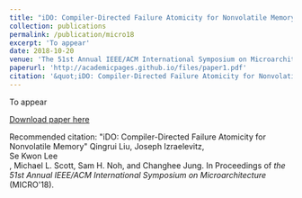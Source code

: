 ```yaml
---
title: "iDO: Compiler-Directed Failure Atomicity for Nonvolatile Memory"
collection: publications
permalink: /publication/micro18
excerpt: 'To appear'
date: 2018-10-20
venue: 'The 51st Annual IEEE/ACM International Symposium on Microarchitecture (MICRO'18)'
paperurl: 'http://academicpages.github.io/files/paper1.pdf'
citation: '&quot;iDO: Compiler-Directed Failure Atomicity for Nonvolatile Memory&quot; Qingrui Liu, Joseph Izraelevitz, <br>Se Kwon Lee</br>, Michael L. Scott, Sam H. Noh, and Changhee Jung. In Proceedings of <i>the 51st Annual IEEE/ACM International Symposium on Microarchitecture</i> (MICRO'18).'
---
```

To appear

[Download paper here](http://sekwonlee.github.io/files/paper1.pdf)

Recommended citation: "iDO: Compiler-Directed Failure Atomicity for Nonvolatile Memory" Qingrui Liu, Joseph Izraelevitz, <br>Se Kwon Lee</br>, Michael L. Scott, Sam H. Noh, and Changhee Jung. In Proceedings of <i>the 51st Annual IEEE/ACM International Symposium on Microarchitecture</i> (MICRO'18).
